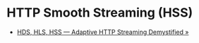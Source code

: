 HTTP Smooth Streaming (HSS)
===========================

* [HDS, HLS, HSS — Adaptive HTTP Streaming Demystified &raquo;](http://blog.edgecast.com/post/55198896476/hds-hls-hss-adaptive-http-streaming-demystified)
